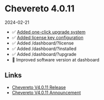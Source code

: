 # Chevereto 4.0.11

2024-02-21

- ✅ [Added one-click upgrade system](https://chevereto.com/community/threads/chevereto-v4-0-11-annoncement.15317/post-75748)
- ✅ [Added license key configuration](https://chevereto.com/community/threads/chevereto-v4-0-11-annoncement.15317/post-75749)
- ✅ Added /dashboard/?license
- ✅ Added /dashboard/?installed
- ✅ Added /dashboard/?upgrade
- 💅 Improved software version at dashboard

## Links

- [Chevereto V4.0.11 Release](https://chevereto.com/community/threads/chevereto-v4-0-11.15321/)
- [Chevereto V4.0.11 Announcement](https://chevereto.com/community/threads/chevereto-v4-0-11-annoncement.15317/)
